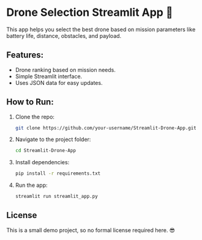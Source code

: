 # Drone Selection Streamlit App 🚁

This app helps you select the best drone based on mission parameters like battery life, distance, obstacles, and payload.

## Features:
- Drone ranking based on mission needs.
- Simple Streamlit interface.
- Uses JSON data for easy updates.

## How to Run:
1. Clone the repo: 
    ```bash
    git clone https://github.com/your-username/Streamlit-Drone-App.git
    ```
2. Navigate to the project folder:
    ```bash
    cd Streamlit-Drone-App
    ```
3. Install dependencies:
    ```bash
    pip install -r requirements.txt
    ```
4. Run the app:
    ```bash
    streamlit run streamlit_app.py
    ```

## License
This is a small demo project, so no formal license required here. 😎
